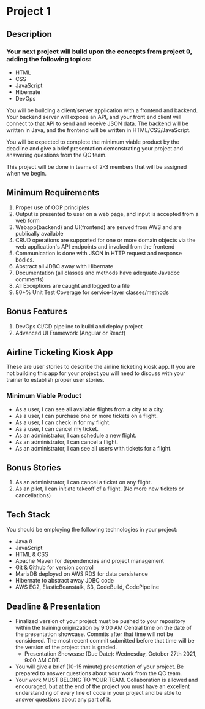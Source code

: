 # Project 1
## Description
### Your next project will build upon the concepts from project 0, adding the following topics:

  - HTML
  - CSS
  - JavaScript
  - Hibernate
  - DevOps

You will be building a client/server application with a frontend and backend. Your backend server will expose an API, and your front end client will connect to that API to send and receive JSON data. The backend will be written in Java, and the frontend will be written in HTML/CSS/JavaScript.

You will be expected to complete the minimum viable product by the deadline and give a brief presentation demonstrating your project and answering questions from the QC team.

This project will be done in teams of 2-3 members that will be assigned when we begin.

## Minimum Requirements
  1. Proper use of OOP principles
  2. Output is presented to user on a web page, and input is accepted from a web form
  3. Webapp(backend) and UI(frontend) are served from AWS and are publically available
  4. CRUD operations are supported for one or more domain objects via the web application's API endpoints and invoked from the frontend
  5. Communication is done with JSON in HTTP request and response bodies.
  6. Abstract all JDBC away with Hibernate
  7. Documentation (all classes and methods have adequate Javadoc comments)
  8. All Exceptions are caught and logged to a file
  9. 80+% Unit Test Coverage for service-layer classes/methods
## Bonus Features
  1. DevOps CI/CD pipeline to build and deploy project
  2. Advanced UI Framework (Angular or React)
## Airline Ticketing Kiosk App
These are user stories to describe the airline ticketing kiosk app. If you are not building this app for your project you will need to discuss with your trainer to establish proper user stories.

### Minimum Viable Product
  * As a user, I can see all available flights from a city to a city.
  * As a user, I can purchase one or more tickets on a flight.
  * As a user, I can check in for my flight.
  * As a user, I can cancel my ticket.
  * As an administrator, I can schedule a new flight.
  * As an administrator, I can cancel a flight.
  * As an administrator, I can see all users with tickets for a flight.
## Bonus Stories
  1. As an administrator, I can cancel a ticket on any flight.
  2. As an pilot, I can initiate takeoff of a flight. (No more new tickets or cancellations)
## Tech Stack
You should be employing the following technologies in your project:

* Java 8
* JavaScript
* HTML & CSS
* Apache Maven for dependencies and project management
* Git & Github for version control
* MariaDB deployed on AWS RDS for data persistence
* Hibernate to abstract away JDBC code
* AWS EC2, ElasticBeanstalk, S3, CodeBuild, CodePipeline
## Deadline & Presentation
* Finalized version of your project must be pushed to your repository within the training originzation by 9:00 AM Central time on the date of the presentation showcase. Commits after that time will not be considered. The most recent commit submitted before that time will be the version of the project that is graded.
  * Presentation Showcase (Due Date): Wednesday, October 27th 2021, 9:00 AM CDT.
* You will give a brief (10-15 minute) presentation of your project. Be prepared to answer questions about your work from the QC team.
* Your work MUST BELONG TO YOUR TEAM. Collaboration is allowed and encouraged, but at the end of the project you must have an excellent understanding of every line of code in your project and be able to answer questions about any part of it.
